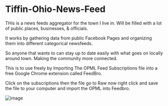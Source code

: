 # Tiffin-Ohio-News-Feed
THis is a news feeds aggregator for the town I live in. Will be filled with a lot of public places, businesses, &amp; officials. 

It works by gathering data from public Facebook Pages and organizing them into different categorical newsfeeds. 

So anyone that wants to can stay up to date easily with what goes on locally around town. Making the community more connected. 

This is to use freely by Importing The OPML Feed Subscriptions file into a free Google Chrome extension called FeedBro.

Click on the subscriptions then the file go to Raw now right click and save the file to your computer and import the OPML into Feedbro.

![image](https://user-images.githubusercontent.com/54013691/181677492-961afb0f-4396-4e11-bfe0-0dd664896f96.png)



